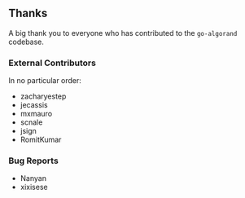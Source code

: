 
## Thanks

A big thank you to everyone who has contributed to the `go-algorand` codebase. 

### External Contributors
In no particular order:
- zacharyestep
- jecassis
- mxmauro
- scnale
- jsign
- RomitKumar

### Bug Reports
- Nanyan
- xixisese
